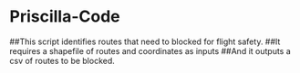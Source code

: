 # Priscilla-Code
##This script identifies routes that need to blocked for flight safety.
##It requires a shapefile of routes and coordinates as inputs
##And it outputs a csv of routes to be blocked.
